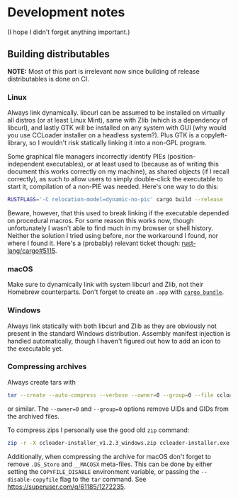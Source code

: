 # Development notes

(I hope I didn't forget anything important.)

## Building distributables

**NOTE:** Most of this part is irrelevant now since building of release distributables is done on CI.

### Linux

Always link dynamically. libcurl can be assumed to be installed on virtually all distros (or at least Linux Mint), same with Zlib (which is a dependency of libcurl), and lastly GTK will be installed on any system with GUI (why would you use CCLoader installer on a headless system?). Plus GTK is a copyleft-library, so I wouldn't risk statically linking it into a non-GPL program.

Some graphical file managers incorrectly identify PIEs (position-independent executables), or at least used to (because as of writing this document this works correctly on my machine), as shared objects (if I recall correctly), as such to allow users to simply double-click the executable to start it, compilation of a non-PIE was needed. Here's one way to do this:

```sh
RUSTFLAGS='-C relocation-model=dynamic-no-pic' cargo build --release
```

Beware, however, that this used to break linking if the executable depended on procedural macros. For some reason this works now, though unfortunately I wasn't able to find much in my browser or shell history. Neither the solution I tried using before, nor the workaround I found, nor where I found it. Here's a (probably) relevant ticket though: [rust-lang/cargo#5115](https://github.com/rust-lang/cargo/issues/5115).

### macOS

Make sure to dynamically link with system libcurl and Zlib, not their Homebrew counterparts. Don't forget to create an `.app` with [`cargo bundle`](https://github.com/burtonageo/cargo-bundle#cargo-bundle).

### Windows

Always link statically with both libcurl and Zlib as they are obviously not present in the standard Windows distribution. Assembly manifest injection is handled automatically, though I haven't figured out how to add an icon to the executable yet.

### Compressing archives

Always create tars with

```sh
tar --create --auto-compress --verbose --owner=0 --group=0 --file ccloader-installer_v1.2.3_linux.tar.gz ccloader-installer
```

or similar. The `--owner=0` and `--group=0` options remove UIDs and GIDs from the archived files.

To compress zips I personally use the good old `zip` command:

```sh
zip -r -X ccloader-installer_v1.2.3_windows.zip ccloader-installer.exe
```

Additionally, when compressing the archive for macOS don't forget to remove `.DS_Store` and `__MACOSX` meta-files. This can be done by either setting the `COPYFILE_DISABLE` environment variable, or passing the `--disable-copyfile` flag to the `tar` command. See <https://superuser.com/q/61185/1272235>.
